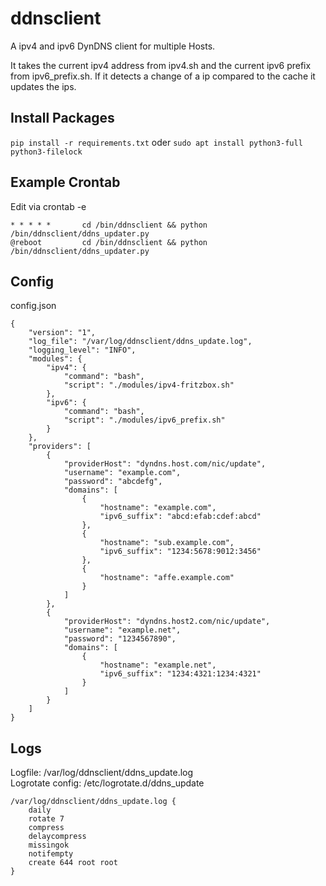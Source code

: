 # ddnsclient
A ipv4 and ipv6 DynDNS client for multiple Hosts.

It takes the current ipv4 address from ipv4.sh and the current ipv6 prefix from ipv6_prefix.sh. If it detects a change of a ip compared to the cache it updates the ips.

## Install Packages
`pip install -r requirements.txt`
oder
`sudo apt install python3-full python3-filelock`

## Example Crontab
Edit via crontab -e
```
* * * * *       cd /bin/ddnsclient && python /bin/ddnsclient/ddns_updater.py
@reboot         cd /bin/ddnsclient && python /bin/ddnsclient/ddns_updater.py
```

## Config
config.json
```json:
{
    "version": "1",
    "log_file": "/var/log/ddnsclient/ddns_update.log",
    "logging_level": "INFO",
    "modules": {
        "ipv4": {
            "command": "bash",
            "script": "./modules/ipv4-fritzbox.sh"
        },
        "ipv6": {
            "command": "bash",
            "script": "./modules/ipv6_prefix.sh"
        }
    },
    "providers": [
        {
            "providerHost": "dyndns.host.com/nic/update",
            "username": "example.com",
            "password": "abcdefg",
            "domains": [
                {
                    "hostname": "example.com",
                    "ipv6_suffix": "abcd:efab:cdef:abcd"
                },
                {
                    "hostname": "sub.example.com",
                    "ipv6_suffix": "1234:5678:9012:3456"
                },
                {
                    "hostname": "affe.example.com"
                }
            ]
        },
        {
            "providerHost": "dyndns.host2.com/nic/update",
            "username": "example.net",
            "password": "1234567890",
            "domains": [
                {
                    "hostname": "example.net",
                    "ipv6_suffix": "1234:4321:1234:4321"
                }
            ]
        }
    ]
}
```

## Logs
Logfile: /var/log/ddnsclient/ddns_update.log  
Logrotate config: /etc/logrotate.d/ddns_update
```
/var/log/ddnsclient/ddns_update.log {
    daily
    rotate 7
    compress
    delaycompress
    missingok
    notifempty
    create 644 root root
}
```
